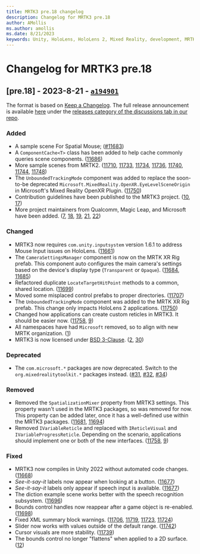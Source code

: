 ```yaml
---
title: MRTK3 pre.18 changelog
description: Changelog for MRTK3 pre.18
author: AMollis
ms.author: amollis
ms.date: 8/21/2023
keywords: Unity, HoloLens, HoloLens 2, Mixed Reality, development, MRTK, MRTK3, MRTK3 preview, MRTK3 public preview, changelog, MRTK3 changelog
---
```


# Changelog for MRTK3 pre.18

## [pre.18] - 2023-8-21 - [`a194901`](https://github.com/MixedRealityToolkit/MixedRealityToolkit-Unity/commit/a1949013355f7b3561681faf2971647ccd4c6fc4)

The format is based on [Keep a Changelog](https://keepachangelog.com/en/1.1.0/). The full release announcement is available [here](https://github.com/MixedRealityToolkit/MixedRealityToolkit-Unity/discussions/categories/releases) under the [releases category of the discussions tab in our repo](https://github.com/microsoft/MixedRealityToolkit-Unity/discussions/categories/releases).

### Added

- A sample scene For Spatial Mouse; ([#11683](https://github.com/microsoft/MixedRealityToolkit-Unity/pull/11683))
- A `ComponentCache<T>` class has been added to help cache commonly queries scene components. ([11686](https://github.com/microsoft/MixedRealityToolkit-Unity/pull/11686))
- More sample scenes from MRTK2. ([11710](https://github.com/microsoft/MixedRealityToolkit-Unity/pull/11710), [11733](https://github.com/microsoft/MixedRealityToolkit-Unity/pull/11733), [11734](https://github.com/microsoft/MixedRealityToolkit-Unity/pull/11734), [11736](https://github.com/microsoft/MixedRealityToolkit-Unity/pull/11736), [11740](https://github.com/microsoft/MixedRealityToolkit-Unity/pull/11740), [11744](https://github.com/microsoft/MixedRealityToolkit-Unity/pull/11744), [11748](https://github.com/microsoft/MixedRealityToolkit-Unity/pull/11748))
- The `UnboundedTrackingMode` component was added to replace the soon-to-be deprecated `Microsoft.MixedReality.OpenXR.EyeLevelSceneOrigin` in Microsoft's Mixed Reality OpenXR Plugin. ([11750](https://github.com/microsoft/MixedRealityToolkit-Unity/pull/11750))
- Contribution guidelines have been published to the MRTK3 project. ([10](https://github.com/MixedRealityToolkit/MixedRealityToolkit-Unity/pull/10), [17](https://github.com/MixedRealityToolkit/MixedRealityToolkit-Unity/pull/17))
- More project maintainers from Qualcomm, Magic Leap, and Microsoft have been added. ([7](https://github.com/MixedRealityToolkit/MixedRealityToolkit-Unity/pull/7), [18](https://github.com/MixedRealityToolkit/MixedRealityToolkit-Unity/pull/18), [19](https://github.com/MixedRealityToolkit/MixedRealityToolkit-Unity/pull/19), [21](https://github.com/MixedRealityToolkit/MixedRealityToolkit-Unity/pull/21), [22](https://github.com/MixedRealityToolkit/MixedRealityToolkit-Unity/pull/22))

### Changed

- MRTK3 now requires `com.unity.inputsystem` version 1.6.1 to address Mouse Input issues on HoloLens. ([11661](https://github.com/microsoft/MixedRealityToolkit-Unity/pull/11661))
- The `CameraSettingsManager` component is now on the MRTK XR Rig prefab. This component auto configures the main camera's settings based on the device's display type (`Transparent` or `Opaque`). ([11684](https://github.com/microsoft/MixedRealityToolkit-Unity/pull/11684), [11685](https://github.com/microsoft/MixedRealityToolkit-Unity/pull/11685))
- Refactored duplicate `LocateTargetHitPoint` methods to a common, shared location. ([11699](https://github.com/microsoft/MixedRealityToolkit-Unity/pull/11699))
- Moved some misplaced control prefabs to proper directories. ([11707](https://github.com/microsoft/MixedRealityToolkit-Unity/pull/11707))
- The `UnboundedTrackingMode` component was added to the MRTK XR Rig prefab. This change only impacts HoloLens 2 applications. ([11750](https://github.com/microsoft/MixedRealityToolkit-Unity/pull/11750))
- Changed how applications can create custom reticles in MRTK3. It should be easier now. ([11758](https://github.com/microsoft/MixedRealityToolkit-Unity/pull/11758), [9](https://github.com/MixedRealityToolkit/MixedRealityToolkit-Unity/pull/9))
- All namespaces have had `Microsoft` removed, so to align with new MRTK organization. ([1](https://github.com/MixedRealityToolkit/MixedRealityToolkit-Unity/pull/1))
- MRTK3 is now licensed under [BSD 3-Clause](https://github.com/MixedRealityToolkit/MixedRealityToolkit-Unity/blob/main/LICENSE.md). ([2](https://github.com/MixedRealityToolkit/MixedRealityToolkit-Unity/pull/2), [30](https://github.com/MixedRealityToolkit/MixedRealityToolkit-Unity/pull/30))

### Deprecated

- The `com.microsoft.*` packages are now deprecated. Switch to the `org.mixedrealitytoolkit.*` packages instead. ([#31](https://github.com/MixedRealityToolkit/MixedRealityToolkit-Unity/pull/31), [#32](https://github.com/MixedRealityToolkit/MixedRealityToolkit-Unity/pull/32), [#34](https://github.com/MixedRealityToolkit/MixedRealityToolkit-Unity/pull/34))
  
### Removed

- Removed the `SpatializationMixer` property from MRTK3 settings. This property wasn't used in the MRTK3 packages, so was removed for now. This property can be added later, once it has a well-defined use within the MRTK3 packages. ([11681](https://github.com/microsoft/MixedRealityToolkit-Unity/pull/11681), [11694](https://github.com/microsoft/MixedRealityToolkit-Unity/pull/11694))
- Removed `IVariableReticle` and replaced with `IReticleVisual` and `IVariableProgressReticle`. Depending on the scenario, applications should implement one or both of the new interfaces. ([11758](https://github.com/microsoft/MixedRealityToolkit-Unity/pull/11758), [9](https://github.com/MixedRealityToolkit/MixedRealityToolkit-Unity/pull/9))
  
### Fixed

- MRTK3 now compiles in Unity 2022 without automated code changes. ([11668](https://github.com/microsoft/MixedRealityToolkit-Unity/pull/11668))
- *See-it-say-it* labels now appear when looking at a button. ([11677](https://github.com/microsoft/MixedRealityToolkit-Unity/pull/11677))
- *See-it-say-it* labels only appear if speech input is available. ([11677](https://github.com/microsoft/MixedRealityToolkit-Unity/pull/11677))
- The diction example scene works better with the speech recognition subsystem. ([11696](https://github.com/microsoft/MixedRealityToolkit-Unity/pull/11696))
- Bounds control handles now reappear after a game object is re-enabled. ([11698](https://github.com/microsoft/MixedRealityToolkit-Unity/pull/11698))
- Fixed XML summary block warnings. ([11706](https://github.com/microsoft/MixedRealityToolkit-Unity/pull/11706), [11719](https://github.com/microsoft/MixedRealityToolkit-Unity/pull/11719), [11723](https://github.com/microsoft/MixedRealityToolkit-Unity/pull/11723), [11724](https://github.com/microsoft/MixedRealityToolkit-Unity/pull/11724))
- Slider now works with values outside of the default range. ([11742](https://github.com/microsoft/MixedRealityToolkit-Unity/pull/11742))
- Cursor visuals are more stability. ([11739](https://github.com/microsoft/MixedRealityToolkit-Unity/pull/11739))
- The bounds control no longer "flattens" when applied to a 2D surface. ([12](https://github.com/MixedRealityToolkit/MixedRealityToolkit-Unity/pull/12))
